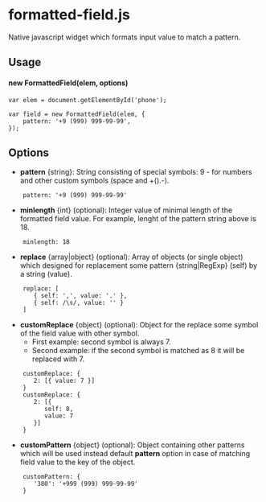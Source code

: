 formatted-field.js
==================

Native javascript widget which formats input value to match a pattern.

Usage
-----

#### new FormattedField(elem, options)

	var elem = document.getElementById('phone');
	
	var field = new FormattedField(elem, {
		pattern: '+9 (999) 999-99-99',
	});

Options
-------

* **pattern** {string}: String consisting of special symbols: 9 - for numbers and other custom symbols (space and +().-).
```
	pattern: '+9 (999) 999-99-99'
```

* **minlength** {int} (optional): Integer value of minimal length of the formatted field value. For example, lenght of the pattern string above is 18.
```
	minlength: 18
```

* **replace** {array|object} (optional): Array of objects (or single object) which designed for replacement some pattern {string|RegExp} (self) by a string (value).
```
	replace: [
	   { self: ',', value: '.' },
	   { self: /\s/, value: '' }
	]
```

* **customReplace** {object} (optional): Object for the replace some symbol of the field value with other symbol.
  * First example: second symbol is always 7.
  * Second example: if the second symbol is matched as 8 it will be replaced with 7.
```
	customReplace: {
	   2: [{ value: 7 }]
	}
	customReplace: {
	   2: [{
	      self: 8,
	      value: 7
	   }]
	}
```

* **customPattern** {object} (optional): Object containing other patterns which will be used instead default **pattern** option in case of matching field value to the key of the object.
```
	customPattern: {
	   '380': '+999 (999) 999-99-99'
	}
```
